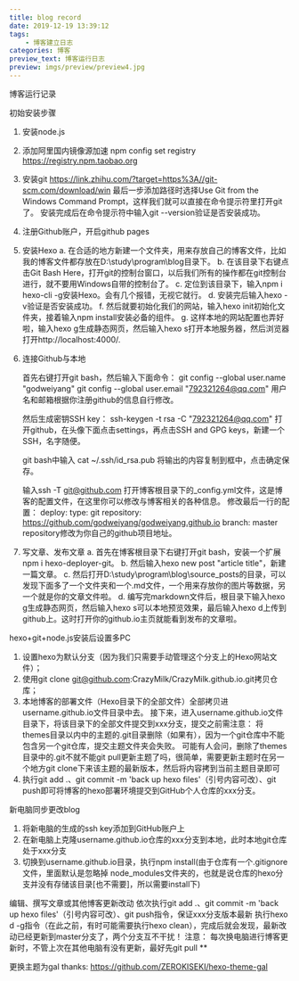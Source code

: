 ```yaml
---
title: blog record
date: 2019-12-19 13:39:12
tags:
	- 博客建立日志
categories: 博客
preview_text: 博客运行日志
preview: imgs/preview/preview4.jpg
---
```

博客运行记录

初始安装步骤
1. 安装node.js
2. 添加阿里国内镜像源加速 npm config set registry https://registry.npm.taobao.org
3. 安装git https://link.zhihu.com/?target=https%3A//git-scm.com/download/win
最后一步添加路径时选择Use Git from the Windows Command Prompt，这样我们就可以直接在命令提示符里打开git了。
安装完成后在命令提示符中输入git --version验证是否安装成功。
4. 注册Github账户，开启github pages
5. 安装Hexo
	a. 在合适的地方新建一个文件夹，用来存放自己的博客文件，比如我的博客文件都存放在D:\study\program\blog目录下。
	b. 在该目录下右键点击Git Bash Here，打开git的控制台窗口，以后我们所有的操作都在git控制台进行，就不要用Windows自带的控制台了。
	c. 定位到该目录下，输入npm i hexo-cli -g安装Hexo。会有几个报错，无视它就行。
	d. 安装完后输入hexo -v验证是否安装成功。
	f. 然后就要初始化我们的网站，输入hexo init初始化文件夹，接着输入npm install安装必备的组件。
	g. 这样本地的网站配置也弄好啦，输入hexo g生成静态网页，然后输入hexo s打开本地服务器，然后浏览器打开http://localhost:4000/.
	
6. 连接Github与本地

	首先右键打开git bash，然后输入下面命令：
	git config --global user.name "godweiyang"
	git config --global user.email "792321264@qq.com"
	用户名和邮箱根据你注册github的信息自行修改。

	然后生成密钥SSH key：
	ssh-keygen -t rsa -C "792321264@qq.com"
	打开github，在头像下面点击settings，再点击SSH and GPG keys，新建一个SSH，名字随便。

	git bash中输入
	cat ~/.ssh/id_rsa.pub
	将输出的内容复制到框中，点击确定保存。

	输入ssh -T git@github.com
	打开博客根目录下的_config.yml文件，这是博客的配置文件，在这里你可以修改与博客相关的各种信息。
	修改最后一行的配置：
	deploy:
	  type: git
	  repository: https://github.com/godweiyang/godweiyang.github.io
	  branch: master
	repository修改为你自己的github项目地址。
7. 写文章、发布文章
	a. 首先在博客根目录下右键打开git bash，安装一个扩展npm i hexo-deployer-git。
	b. 然后输入hexo new post "article title"，新建一篇文章。
	c. 然后打开D:\study\program\blog\source\_posts的目录，可以发现下面多了一个文件夹和一个.md文件，一个用来存放你的图片等数据，另一个就是你的文章文件啦。
	d. 编写完markdown文件后，根目录下输入hexo g生成静态网页，然后输入hexo s可以本地预览效果，最后输入hexo d上传到github上。这时打开你的github.io主页就能看到发布的文章啦。



hexo+git+node.js安装后设置多PC 
1. 设置hexo为默认分支（因为我们只需要手动管理这个分支上的Hexo网站文件）；
2. 使用git clone git@github.com:CrazyMilk/CrazyMilk.github.io.git拷贝仓库；
3. 本地博客的部署文件（Hexo目录下的全部文件）全部拷贝进username.github.io文件目录中去。
接下来，进入username.github.io文件目录下，将该目录下的全部文件提交到xxx分支，提交之前需注意：
将themes目录以内中的主题的.git目录删除（如果有），因为一个git仓库中不能包含另一个git仓库，提交主题文件夹会失败。
可能有人会问，删除了themes目录中的.git不就不能git pull更新主题了吗，很简单，需要更新主题时在另一个地方git clone下来该主题的最新版本，然后将内容拷到当前主题目录即可
4. 执行git add .、git commit -m 'back up hexo files'（引号内容可改）、git push即可将博客的hexo部署环境提交到GitHub个人仓库的xxx分支。


新电脑同步更改blog
1. 将新电脑的生成的ssh key添加到GitHub账户上
2. 在新电脑上克隆username.github.io仓库的xxx分支到本地，此时本地git仓库处于xxx分支
3. 切换到username.github.io目录，执行npm install(由于仓库有一个.gitignore文件，里面默认是忽略掉 node_modules文件夹的，也就是说仓库的hexo分支并没有存储该目录[也不需要]，所以需要install下)

编辑、撰写文章或其他博客更新改动
依次执行git add .、git commit -m 'back up hexo files'（引号内容可改）、git push指令，保证xxx分支版本最新
执行hexo d -g指令（在此之前，有时可能需要执行hexo clean），完成后就会发现，最新改动已经更新到master分支了，两个分支互不干扰！
注意： 每次换电脑进行博客更新时，不管上次在其他电脑有没有更新，最好先git pull **

更换主题为gal
thanks: https://github.com/ZEROKISEKI/hexo-theme-gal
